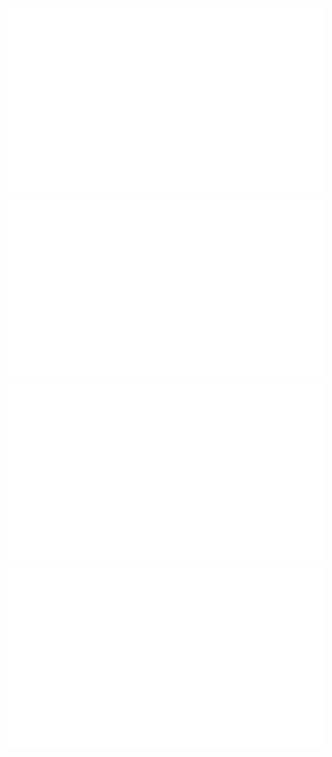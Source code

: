 ![](https://raw.githubusercontent.com/Electrostats/github-stats/master/generated/overview.svg#gh-dark-mode-only)
![](https://raw.githubusercontent.com/Electrostats/github-stats/master/generated/overview.svg#gh-light-mode-only)
![](https://raw.githubusercontent.com/Electrostats/github-stats/master/generated/languages.svg#gh-dark-mode-only)
![](https://raw.githubusercontent.com/Electrostats/github-stats/master/generated/languages.svg#gh-light-mode-only)

<!--
**Electrostats/Electrostats** is a ✨ _special_ ✨ repository because its `README.md` (this file) appears on your GitHub profile.

Here are some ideas to get you started:

- 🔭 I’m currently working on ...
- 🌱 I’m currently learning ...
- 👯 I’m looking to collaborate on ...
- 🤔 I’m looking for help with ...
- 💬 Ask me about ...
- 📫 How to reach me: ...
- 😄 Pronouns: ...
- ⚡ Fun fact: ...
-->
